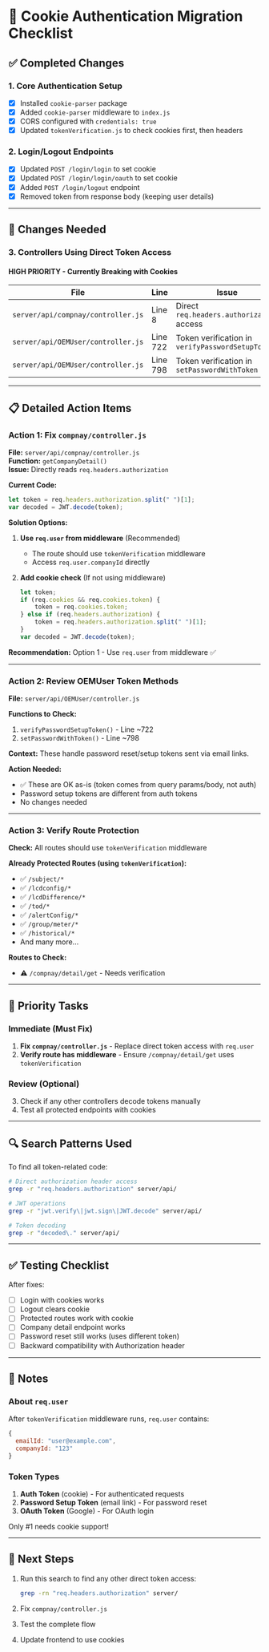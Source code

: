# 🍪 Cookie Authentication Migration Checklist

## ✅ Completed Changes

### 1. **Core Authentication Setup**
- [x] Installed `cookie-parser` package
- [x] Added `cookie-parser` middleware to `index.js`
- [x] CORS configured with `credentials: true`
- [x] Updated `tokenVerification.js` to check cookies first, then headers

### 2. **Login/Logout Endpoints**
- [x] Updated `POST /login/login` to set cookie
- [x] Updated `POST /login/login/oauth` to set cookie
- [x] Added `POST /login/logout` endpoint
- [x] Removed token from response body (keeping user details)

---

## 🔧 Changes Needed

### 3. **Controllers Using Direct Token Access**

#### **HIGH PRIORITY** - Currently Breaking with Cookies

| File | Line | Issue | Status |
|------|------|-------|--------|
| `server/api/compnay/controller.js` | Line 8 | Direct `req.headers.authorization` access | ❌ TODO |
| `server/api/OEMUser/controller.js` | Line 722 | Token verification in `verifyPasswordSetupToken` | ⚠️ CHECK |
| `server/api/OEMUser/controller.js` | Line 798 | Token verification in `setPasswordWithToken` | ⚠️ CHECK |

---

## 📋 Detailed Action Items

### **Action 1: Fix `compnay/controller.js`**
**File:** `server/api/compnay/controller.js`  
**Function:** `getCompanyDetail()`  
**Issue:** Directly reads `req.headers.authorization`

**Current Code:**
```javascript
let token = req.headers.authorization.split(" ")[1];
var decoded = JWT.decode(token);
```

**Solution Options:**
1. **Use `req.user` from middleware** (Recommended)
   - The route should use `tokenVerification` middleware
   - Access `req.user.companyId` directly
   
2. **Add cookie check** (If not using middleware)
   ```javascript
   let token;
   if (req.cookies && req.cookies.token) {
       token = req.cookies.token;
   } else if (req.headers.authorization) {
       token = req.headers.authorization.split(" ")[1];
   }
   var decoded = JWT.decode(token);
   ```

**Recommendation:** Option 1 - Use `req.user` from middleware ✅

---

### **Action 2: Review OEMUser Token Methods**
**File:** `server/api/OEMUser/controller.js`

**Functions to Check:**
1. `verifyPasswordSetupToken()` - Line ~722
2. `setPasswordWithToken()` - Line ~798

**Context:** These handle password reset/setup tokens sent via email links.

**Action Needed:**
- ✅ These are OK as-is (token comes from query params/body, not auth)
- Password setup tokens are different from auth tokens
- No changes needed

---

### **Action 3: Verify Route Protection**
**Check:** All routes should use `tokenVerification` middleware

**Already Protected Routes (using `tokenVerification`):**
- ✅ `/subject/*`
- ✅ `/lcdconfig/*`
- ✅ `/lcdDifference/*`
- ✅ `/tod/*`
- ✅ `/alertConfig/*`
- ✅ `/group/meter/*`
- ✅ `/historical/*`
- And many more...

**Routes to Check:**
- ⚠️ `/compnay/detail/get` - Needs verification

---

## 🎯 Priority Tasks

### Immediate (Must Fix)
1. **Fix `compnay/controller.js`** - Replace direct token access with `req.user`
2. **Verify route has middleware** - Ensure `/compnay/detail/get` uses `tokenVerification`

### Review (Optional)
3. Check if any other controllers decode tokens manually
4. Test all protected endpoints with cookies

---

## 🔍 Search Patterns Used

To find all token-related code:
```bash
# Direct authorization header access
grep -r "req.headers.authorization" server/api/

# JWT operations
grep -r "jwt.verify\|jwt.sign\|JWT.decode" server/api/

# Token decoding
grep -r "decoded\." server/api/
```

---

## ✅ Testing Checklist

After fixes:
- [ ] Login with cookies works
- [ ] Logout clears cookie
- [ ] Protected routes work with cookie
- [ ] Company detail endpoint works
- [ ] Password reset still works (uses different token)
- [ ] Backward compatibility with Authorization header

---

## 📝 Notes

### About `req.user`
After `tokenVerification` middleware runs, `req.user` contains:
```javascript
{
  emailId: "user@example.com",
  companyId: "123"
}
```

### Token Types
1. **Auth Token** (cookie) - For authenticated requests
2. **Password Setup Token** (email link) - For password reset
3. **OAuth Token** (Google) - For OAuth login

Only #1 needs cookie support!

---

## 🚀 Next Steps

1. Run this search to find any other direct token access:
   ```bash
   grep -rn "req.headers.authorization" server/
   ```

2. Fix `compnay/controller.js`

3. Test the complete flow

4. Update frontend to use cookies
